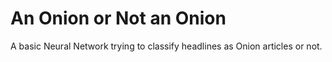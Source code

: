 # An Onion or Not an Onion
A basic Neural Network trying to classify headlines as Onion articles or not.
